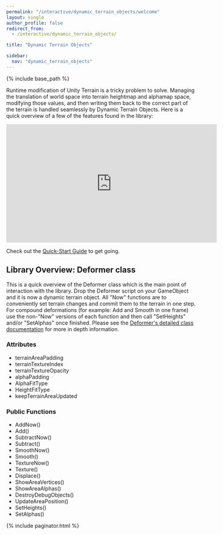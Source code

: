 ```yaml
---
permalink: "/interactive/dynamic_terrain_objects/welcome"
layout: single
author_profile: false
redirect_from:
  - /interactive/dynamic_terrain_objects/

title: "Dynamic Terrain Objects"

sidebar:
  nav: "dynamic_terrain_objects"
---
```


{% include base_path %}

Runtime modification of Unity Terrain is a tricky problem to solve. Managing the translation of world space into terrain heightmap and alphamap space, modifying those values, and then writing them back to the correct part of the terrain is handled seamlessly by Dynamic Terrain Objects. Here is a quick overview of a few of the features found in the library:

<iframe width="560" height="315" src="https://www.youtube.com/embed/gjUUs_m2u0Q" frameborder="0" allowfullscreen></iframe>
<br />

Check out the [Quick-Start Guide](/interactive/dynamic_terrain_objects/quick_start_guide.html) to get going.

## Library Overview: Deformer class

This is a quick overview of the Deformer class which is the main point of interaction with the library. Drop the Deformer script on
your GameObject and it is now a dynamic terrain object. All "Now" functions are to conveniently set terrain changes and commit them to the 
terrain in one step. For compound deformations (for example: Add and Smooth in one frame) use the non-"Now" versions of each function 
and then call "SetHeights" and/or "SetAlphas" once finished.  Please see the 
[Deformer's detailed class documentation](/interactive/dynamic_terrain_objects/deformer) for more in depth information.

### Attributes 

* terrainAreaPadding
* terrainTextureIndex
* terrainTextureOpacity
* alphaPadding
* AlphaFitType
* HeightFitType
* keepTerrainAreaUpdated

### Public Functions

* AddNow()
* Add()
* SubtractNow()
* Subtract()
* SmoothNow()
* Smooth()
* TextureNow()
* Texture()
* Displace()
* ShowAreaVertices()
* ShowAreaAlphas()
* DestroyDebugObjects()
* UpdateAreaPosition()
* SetHeights()
* SetAlphas()

{% include paginator.html %}
